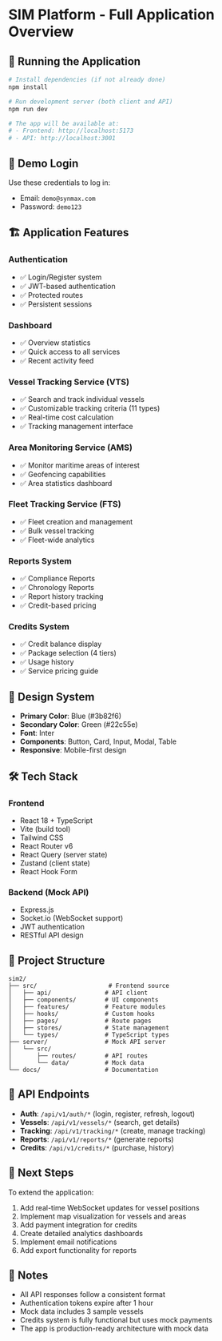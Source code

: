# SIM Platform - Full Application Overview

## 🚀 Running the Application

```bash
# Install dependencies (if not already done)
npm install

# Run development server (both client and API)
npm run dev

# The app will be available at:
# - Frontend: http://localhost:5173
# - API: http://localhost:3001
```

## 🔐 Demo Login

Use these credentials to log in:
- Email: `demo@synmax.com`
- Password: `demo123`

## 🏗️ Application Features

### Authentication
- ✅ Login/Register system
- ✅ JWT-based authentication
- ✅ Protected routes
- ✅ Persistent sessions

### Dashboard
- ✅ Overview statistics
- ✅ Quick access to all services
- ✅ Recent activity feed

### Vessel Tracking Service (VTS)
- ✅ Search and track individual vessels
- ✅ Customizable tracking criteria (11 types)
- ✅ Real-time cost calculation
- ✅ Tracking management interface

### Area Monitoring Service (AMS)
- ✅ Monitor maritime areas of interest
- ✅ Geofencing capabilities
- ✅ Area statistics dashboard

### Fleet Tracking Service (FTS)
- ✅ Fleet creation and management
- ✅ Bulk vessel tracking
- ✅ Fleet-wide analytics

### Reports System
- ✅ Compliance Reports
- ✅ Chronology Reports
- ✅ Report history tracking
- ✅ Credit-based pricing

### Credits System
- ✅ Credit balance display
- ✅ Package selection (4 tiers)
- ✅ Usage history
- ✅ Service pricing guide

## 🎨 Design System

- **Primary Color**: Blue (#3b82f6)
- **Secondary Color**: Green (#22c55e)
- **Font**: Inter
- **Components**: Button, Card, Input, Modal, Table
- **Responsive**: Mobile-first design

## 🛠️ Tech Stack

### Frontend
- React 18 + TypeScript
- Vite (build tool)
- Tailwind CSS
- React Router v6
- React Query (server state)
- Zustand (client state)
- React Hook Form

### Backend (Mock API)
- Express.js
- Socket.io (WebSocket support)
- JWT authentication
- RESTful API design

## 📁 Project Structure

```
sim2/
├── src/                    # Frontend source
│   ├── api/               # API client
│   ├── components/        # UI components
│   ├── features/          # Feature modules
│   ├── hooks/             # Custom hooks
│   ├── pages/             # Route pages
│   ├── stores/            # State management
│   └── types/             # TypeScript types
├── server/                # Mock API server
│   └── src/
│       ├── routes/        # API routes
│       └── data/          # Mock data
└── docs/                  # Documentation
```

## 🔄 API Endpoints

- **Auth**: `/api/v1/auth/*` (login, register, refresh, logout)
- **Vessels**: `/api/v1/vessels/*` (search, get details)
- **Tracking**: `/api/v1/tracking/*` (create, manage tracking)
- **Reports**: `/api/v1/reports/*` (generate reports)
- **Credits**: `/api/v1/credits/*` (purchase, history)

## 🚦 Next Steps

To extend the application:
1. Add real-time WebSocket updates for vessel positions
2. Implement map visualization for vessels and areas
3. Add payment integration for credits
4. Create detailed analytics dashboards
5. Implement email notifications
6. Add export functionality for reports

## 📝 Notes

- All API responses follow a consistent format
- Authentication tokens expire after 1 hour
- Mock data includes 3 sample vessels
- Credits system is fully functional but uses mock payments
- The app is production-ready architecture with mock data